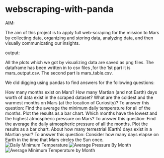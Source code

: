 # webscraping-with-panda

AIM:

The aim of this project is to apply full web-scraping for the mission to Mars by collecting data, organizing and storing data, analyzing data, and then visually communicating our insights.

output:

All the plots which we got by visualizing data are saved as png files.
The dataframe has been written in to csv files ,for the 1st part it is mars_output.csv.
The second part is mars_table.csv.

We did digging using pandas to find answers for the following questions:

How many months exist on Mars?
How many Martian (and not Earth) days worth of data exist in the scraped dataset?
What are the coldest and the warmest months on Mars (at the location of Curiosity)? To answer this question:
Find the average the minimum daily temperature for all of the months.
Plot the results as a bar chart.
Which months have the lowest and the highest atmospheric pressure on Mars? To answer this question:
Find the average the daily atmospheric pressure of all the months.
Plot the results as a bar chart.
About how many terrestrial (Earth) days exist in a Martian year? To answer this question:
Consider how many days elapse on Earth in the time that Mars circles the Sun once.
![Daily Minimum Temperature](https://user-images.githubusercontent.com/111449865/223526445-a3c8922f-ae45-4519-8692-8acd5b14433f.png)
![Average Pressure By Month](https://user-images.githubusercontent.com/111449865/223526544-63e7694a-ea56-491d-bb1a-85fb0b95b084.png)
![Average Minimum Temperature by Month](https://user-images.githubusercontent.com/111449865/223526591-8bce4087-b835-49f2-b349-5c2116da7d40.png)
